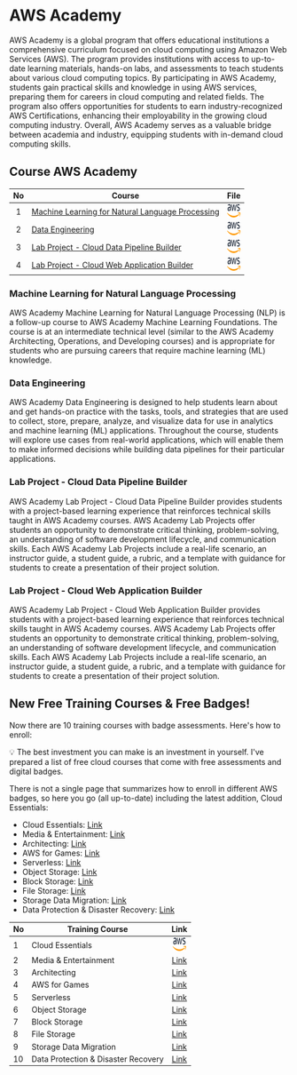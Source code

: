 # AWS Academy
AWS Academy is a global program that offers educational institutions a comprehensive curriculum focused on cloud computing using Amazon Web Services (AWS). The program provides institutions with access to up-to-date learning materials, hands-on labs, and assessments to teach students about various cloud computing topics. By participating in AWS Academy, students gain practical skills and knowledge in using AWS services, preparing them for careers in cloud computing and related fields. The program also offers opportunities for students to earn industry-recognized AWS Certifications, enhancing their employability in the growing cloud computing industry. Overall, AWS Academy serves as a valuable bridge between academia and industry, equipping students with in-demand cloud computing skills.

## Course AWS Academy

| No | Course |  File |
| :-----: |  ------ | :-----: | 
| 1 | [Machine Learning for Natural Language Processing](#machine-learning-for-natural-language-processing) |  <a href="https://awsacademy.instructure.com/courses/48679" ><img src="../../images/aws.svg" width="24px" height="24px" ></a> | 
| 2 | [Data Engineering](#data-engineering) |  <a href="https://awsacademy.instructure.com/courses/48680" ><img src="../../images/aws.svg" width="24px" height="24px" ></a> | 
| 3 | [Lab Project - Cloud Data Pipeline Builder](#lab-project---cloud-data-pipeline-builder) |  <a href="https://awsacademy.instructure.com/courses/48696" ><img src="../../images/aws.svg" width="24px" height="24px" ></a> | 
| 4 | [Lab Project - Cloud Web Application Builder](#lab-project---cloud-web-application-builder) |  <a href="https://awsacademy.instructure.com/courses/48698" ><img src="../../images/aws.svg" width="24px" height="24px" ></a> | 

### Machine Learning for Natural Language Processing
AWS Academy Machine Learning for Natural Language Processing (NLP) is a follow-up course to AWS Academy Machine Learning Foundations. The course is at an intermediate technical level (similar to the AWS Academy Architecting, Operations, and Developing courses) and is appropriate for students who are pursuing careers that require machine learning (ML) knowledge.

### Data Engineering
AWS Academy Data Engineering is designed to help students learn about and get hands-on practice with the tasks, tools, and strategies that are used to collect, store, prepare, analyze, and visualize data for use in analytics and machine learning (ML) applications. Throughout the course, students will explore use cases from real-world applications, which will enable them to make informed decisions while building data pipelines for their particular applications.

### Lab Project - Cloud Data Pipeline Builder
AWS Academy Lab Project - Cloud Data Pipeline Builder provides students with a project-based learning experience that reinforces technical skills taught in AWS Academy courses. AWS Academy Lab Projects offer students an opportunity to demonstrate critical thinking, problem-solving, an understanding of software development lifecycle, and communication skills. Each AWS Academy Lab Projects include a real-life scenario, an instructor guide, a student guide, a rubric, and a template with guidance for students to create a presentation of their project solution.

### Lab Project - Cloud Web Application Builder
AWS Academy Lab Project - Cloud Web Application Builder provides students with a project-based learning experience that reinforces technical skills taught in AWS Academy courses. AWS Academy Lab Projects offer students an opportunity to demonstrate critical thinking, problem-solving, an understanding of software development lifecycle, and communication skills. Each AWS Academy Lab Projects include a real-life scenario, an instructor guide, a student guide, a rubric, and a template with guidance for students to create a presentation of their project solution.

## New Free Training Courses & Free Badges!

Now there are 10 training courses with badge assessments. Here's how to enroll:

💡 The best investment you can make is an investment in yourself. I've prepared a list of free cloud courses that come with free assessments and digital badges.

There is not a single page that summarizes how to enroll in different AWS badges, so here you go (all up-to-date) including the latest addition, Cloud Essentials:

- Cloud Essentials: [Link](https://bit.ly/awscloudess)
- Media & Entertainment: [Link](https://bit.ly/awsmebadge)
- Architecting: [Link](https://bit.ly/architect23)
- AWS for Games: [Link](https://go.aws/3l6fYf7)
- Serverless: [Link](https://go.aws/3UZpFs0)
- Object Storage: [Link](https://go.aws/3JVneTS)
- Block Storage: [Link](https://go.aws/3JVneTS)
- File Storage: [Link](https://go.aws/3JVneTS)
- Storage Data Migration: [Link](https://go.aws/3JVneTS)
- Data Protection & Disaster Recovery: [Link](https://go.aws/3JVneTS)

| No | Training Course | Link |
| -- | -------------------------------------- | :------------------: |
| 1  | Cloud Essentials | <a href="https://bit.ly/awscloudess" ><img src="../../images/aws.svg" width="24px" height="24px" ></a>|
| 2  | Media & Entertainment | [Link](https://bit.ly/awsmebadge) |
| 3  | Architecting | [Link](https://bit.ly/architect23) |
| 4  | AWS for Games | [Link](https://go.aws/3l6fYf7) |
| 5  | Serverless | [Link](https://go.aws/3UZpFs0) |
| 6  | Object Storage | [Link](https://go.aws/3JVneTS) |
| 7  | Block Storage | [Link](https://go.aws/3JVneTS) |
| 8  | File Storage | [Link](https://go.aws/3JVneTS) |
| 9  | Storage Data Migration | [Link](https://go.aws/3JVneTS)|
| 10 | Data Protection & Disaster Recovery | [Link](https://go.aws/3JVneTS)|

